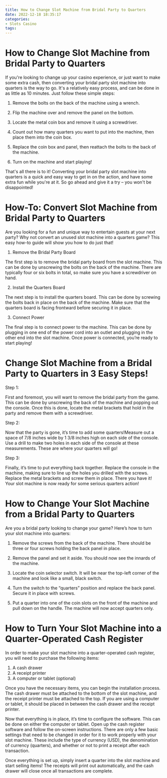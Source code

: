```yaml
---
title: How to Change Slot Machine from Bridal Party to Quarters
date: 2022-12-18 18:35:17
categories:
- Slots Casino
tags:
---
```



#  How to Change Slot Machine from Bridal Party to Quarters

If you're looking to change up your casino experience, or just want to make some extra cash, then converting your bridal party slot machine into quarters is the way to go. It's a relatively easy process, and can be done in as little as 10 minutes. Just follow these simple steps:

1. Remove the bolts on the back of the machine using a wrench.

2. Flip the machine over and remove the panel on the bottom.

3. Locate the metal coin box and remove it using a screwdriver.

4. Count out how many quarters you want to put into the machine, then place them into the coin box.

5. Replace the coin box and panel, then reattach the bolts to the back of the machine.

6. Turn on the machine and start playing!

That's all there is to it! Converting your bridal party slot machine into quarters is a quick and easy way to get in on the action, and have some extra fun while you're at it. So go ahead and give it a try – you won't be disappointed!

#  How-To: Convert Slot Machine from Bridal Party to Quarters

Are you looking for a fun and unique way to entertain guests at your next party? Why not convert an unused slot machine into a quarters game? This easy how-to guide will show you how to do just that!

1. Remove the Bridal Party Board

The first step is to remove the bridal party board from the slot machine. This can be done by unscrewing the bolts on the back of the machine. There are typically four or six bolts in total, so make sure you have a screwdriver on hand.

2. Install the Quarters Board

The next step is to install the quarters board. This can be done by screwing the bolts back in place on the back of the machine. Make sure that the quarters board is facing frontward before securing it in place.

3. Connect Power

The final step is to connect power to the machine. This can be done by plugging in one end of the power cord into an outlet and plugging in the other end into the slot machine. Once power is connected, you’re ready to start playing!

#  Change Slot Machine from a Bridal Party to Quarters in 3 Easy Steps!

Step 1:

First and foremost, you will want to remove the bridal party from the game. This can be done by unscrewing the back of the machine and popping out the console. Once this is done, locate the metal brackets that hold in the party and remove them with a screwdriver.

Step 2:

Now that the party is gone, it’s time to add some quarters!Measure out a space of 7/8 inches wide by 1 3/8 inches high on each side of the console. Use a drill to make two holes in each side of the console at these measurements. These are where your quarters will go!

Step 3:

Finally, it’s time to put everything back together. Replace the console in the machine, making sure to line up the holes you drilled with the screws. Replace the metal brackets and screw them in place. There you have it! Your slot machine is now ready for some serious quarters action!

#  How to Change Your Slot Machine from a Bridal Party to Quarters

Are you a bridal party looking to change your game? Here’s how to turn your slot machine into quarters:

1. Remove the screws from the back of the machine. There should be three or four screws holding the back panel in place.

2. Remove the panel and set it aside. You should now see the innards of the machine.

3. Locate the coin selector switch. It will be near the top-left corner of the machine and look like a small, black switch.

4. Turn the switch to the “quarters” position and replace the back panel. Secure it in place with screws.

5. Put a quarter into one of the coin slots on the front of the machine and pull down on the handle. The machine will now accept quarters only.

#  How to Turn Your Slot Machine into a Quarter-Operated Cash Register

In order to make your slot machine into a quarter-operated cash register, you will need to purchase the following items:

1. A cash drawer
2. A receipt printer
3. A computer or tablet (optional)

Once you have the necessary items, you can begin the installation process. The cash drawer must be attached to the bottom of the slot machine, and the receipt printer must be attached to the top. If you are using a computer or tablet, it should be placed in between the cash drawer and the receipt printer.

Now that everything is in place, it’s time to configure the software. This can be done on either the computer or tablet. Open up the cash register software and follow the on-screen instructions. There are only a few basic settings that need to be changed in order for it to work properly with your slot machine. These include the type of currency (USD), the denomination of currency (quarters), and whether or not to print a receipt after each transaction.

Once everything is set up, simply insert a quarter into the slot machine and start selling items! The receipts will print out automatically, and the cash drawer will close once all transactions are complete.